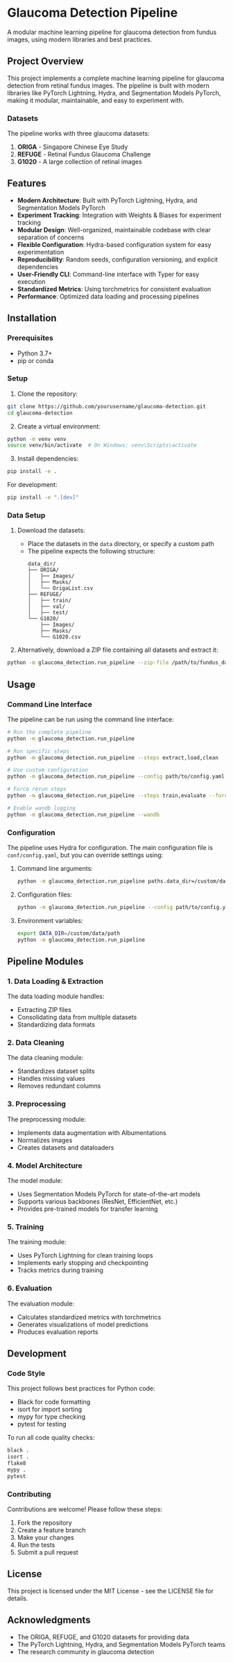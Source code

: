 # Glaucoma Detection Pipeline

A modular machine learning pipeline for glaucoma detection from fundus images, using modern libraries and best practices.

## Project Overview

This project implements a complete machine learning pipeline for glaucoma detection from retinal fundus images. The pipeline is built with modern libraries like PyTorch Lightning, Hydra, and Segmentation Models PyTorch, making it modular, maintainable, and easy to experiment with.

### Datasets

The pipeline works with three glaucoma datasets:

1. **ORIGA** - Singapore Chinese Eye Study
2. **REFUGE** - Retinal Fundus Glaucoma Challenge
3. **G1020** - A large collection of retinal images

## Features

- **Modern Architecture**: Built with PyTorch Lightning, Hydra, and Segmentation Models PyTorch
- **Experiment Tracking**: Integration with Weights & Biases for experiment tracking
- **Modular Design**: Well-organized, maintainable codebase with clear separation of concerns
- **Flexible Configuration**: Hydra-based configuration system for easy experimentation
- **Reproducibility**: Random seeds, configuration versioning, and explicit dependencies
- **User-Friendly CLI**: Command-line interface with Typer for easy execution
- **Standardized Metrics**: Using torchmetrics for consistent evaluation
- **Performance**: Optimized data loading and processing pipelines

## Installation

### Prerequisites

- Python 3.7+
- pip or conda

### Setup

1. Clone the repository:

```bash
git clone https://github.com/yourusername/glaucoma-detection.git
cd glaucoma-detection
```

2. Create a virtual environment:

```bash
python -m venv venv
source venv/bin/activate  # On Windows: venv\Scripts\activate
```

3. Install dependencies:

```bash
pip install -e .
```

For development:

```bash
pip install -e ".[dev]"
```

### Data Setup

1. Download the datasets:
   - Place the datasets in the `data` directory, or specify a custom path
   - The pipeline expects the following structure:
     ```
     data_dir/
     ├── ORIGA/
     │   ├── Images/
     │   ├── Masks/
     │   └── OrigaList.csv
     ├── REFUGE/
     │   ├── train/
     │   ├── val/
     │   ├── test/
     └── G1020/
         ├── Images/
         ├── Masks/
         └── G1020.csv
     ```

2. Alternatively, download a ZIP file containing all datasets and extract it:

```bash
python -m glaucoma_detection.run_pipeline --zip-file /path/to/fundus_dataset.zip --steps extract
```

## Usage

### Command Line Interface

The pipeline can be run using the command line interface:

```bash
# Run the complete pipeline
python -m glaucoma_detection.run_pipeline

# Run specific steps
python -m glaucoma_detection.run_pipeline --steps extract,load,clean

# Use custom configuration
python -m glaucoma_detection.run_pipeline --config path/to/config.yaml

# Force rerun steps
python -m glaucoma_detection.run_pipeline --steps train,evaluate --force

# Enable wandb logging
python -m glaucoma_detection.run_pipeline --wandb
```

### Configuration

The pipeline uses Hydra for configuration. The main configuration file is `conf/config.yaml`, but you can override settings using:

1. Command line arguments:
   ```bash
   python -m glaucoma_detection.run_pipeline paths.data_dir=/custom/data/path model=unet++
   ```

2. Configuration files:
   ```bash
   python -m glaucoma_detection.run_pipeline --config path/to/config.yaml
   ```

3. Environment variables:
   ```bash
   export DATA_DIR=/custom/data/path
   python -m glaucoma_detection.run_pipeline
   ```

## Pipeline Modules

### 1. Data Loading & Extraction

The data loading module handles:
- Extracting ZIP files
- Consolidating data from multiple datasets
- Standardizing data formats

### 2. Data Cleaning

The data cleaning module:
- Standardizes dataset splits
- Handles missing values
- Removes redundant columns

### 3. Preprocessing

The preprocessing module:
- Implements data augmentation with Albumentations
- Normalizes images
- Creates datasets and dataloaders

### 4. Model Architecture

The model module:
- Uses Segmentation Models PyTorch for state-of-the-art models
- Supports various backbones (ResNet, EfficientNet, etc.)
- Provides pre-trained models for transfer learning

### 5. Training

The training module:
- Uses PyTorch Lightning for clean training loops
- Implements early stopping and checkpointing
- Tracks metrics during training

### 6. Evaluation

The evaluation module:
- Calculates standardized metrics with torchmetrics
- Generates visualizations of model predictions
- Produces evaluation reports

## Development

### Code Style

This project follows best practices for Python code:
- Black for code formatting
- isort for import sorting
- mypy for type checking
- pytest for testing

To run all code quality checks:

```bash
black .
isort .
flake8
mypy .
pytest
```

### Contributing

Contributions are welcome! Please follow these steps:

1. Fork the repository
2. Create a feature branch
3. Make your changes
4. Run the tests
5. Submit a pull request

## License

This project is licensed under the MIT License - see the LICENSE file for details.

## Acknowledgments

- The ORIGA, REFUGE, and G1020 datasets for providing data
- The PyTorch Lightning, Hydra, and Segmentation Models PyTorch teams
- The research community in glaucoma detection
